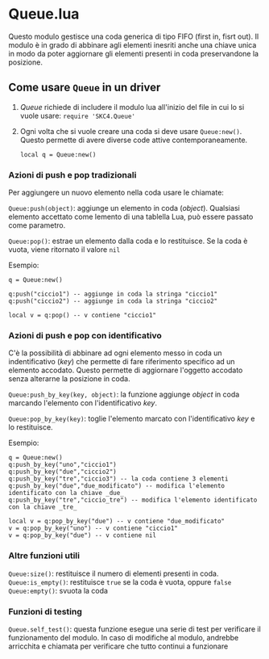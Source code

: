# Queue.lua

Questo modulo gestisce una coda generica di tipo FIFO (first in, fisrt out). Il modulo è in grado di abbinare agli elementi inesriti anche una chiave unica in modo da poter aggiornare gli elementi presenti in coda preservandone la posizione.


## Come usare `Queue` in un driver

1. _Queue_ richiede di includere il modulo lua all'inizio del file in cui lo si vuole usare:
    `require 'SKC4.Queue'`

2. Ogni volta che si vuole creare una coda si deve usare `Queue:new()`. Questo permette di avere diverse code attive contemporaneamente.

    `local q = Queue:new()`

### Azioni di push e pop tradizionali

Per aggiungere un nuovo elemento nella coda usare le chiamate: 

`Queue:push(object)`: aggiunge un elemento in coda (_object_). Qualsiasi elemento accettato come lemento di una tablella Lua, può essere passato come parametro.

`Queue:pop()`: estrae un elemento dalla coda e lo restituisce. Se la coda è vuota, viene ritornato il valore `nil`

Esempio:
``` 
q = Queue:new()

q:push("ciccio1") -- aggiunge in coda la stringa "ciccio1"
q:push("ciccio2") -- aggiunge in coda la stringa "ciccio2"

local v = q:pop() -- v contiene "ciccio1"

```

### Azioni di push e pop con identificativo

C'è la possibilità di abbinare ad ogni elemento messo in coda un indentificativo (_key_) che permette di fare riferimento specifico ad un elemento accodato. Questo permette di aggiornare l'oggetto accodato senza alterarne la posizione in coda.

`Queue:push_by_key(key, object)`: la funzione aggiunge _object_ in coda marcando l'elemento con l'identificativo _key_.

`Queue:pop_by_key(key)`: toglie l'elemento marcato con l'identificativo _key_ e lo restituisce.


Esempio:
``` 
q = Queue:new()
q:push_by_key("uno","ciccio1")
q:push_by_key("due","ciccio2")
q:push_by_key("tre","ciccio3") -- la coda contiene 3 elementi
q:push_by_key("due","due_modificato") -- modifica l'elemento identificato con la chiave _due_
q:push_by_key("tre","ciccio_tre") -- modifica l'elemento identificato con la chiave _tre_

local v = q:pop_by_key("due") -- v contiene "due_modificato"
v = q:pop_by_key("uno") -- v contiene "ciccio1"
v = q:pop_by_key("due") -- v contiene nil
```

### Altre funzioni utili

`Queue:size()`: restituisce il numero di elementi presenti in coda. 
`Queue:is_empty()`: restituisce `true` se la coda è vuota, oppure `false`  
`Queue:empty()`:  svuota la coda

### Funzioni di testing
`Queue.self_test()`:  questa funzione esegue una serie di test per verificare il funzionamento del modulo. In caso di modifiche al modulo, andrebbe arricchita e chiamata per verificare che tutto continui a funzionare
